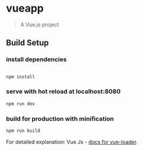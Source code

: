 # vueapp

> A Vue.js project

## Build Setup

### install dependencies
``` bash

npm install
```

### serve with hot reload at localhost:8080
``` bash
npm run dev
```

### build for production with minification
``` bash
npm run build
```

For detailed explanation: Vue Js  - [docs for vue-loader](http://vuejs.github.io/vue-loader).
